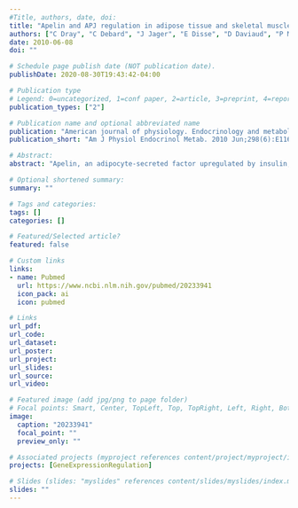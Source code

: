 ```yaml
---
#Title, authors, date, doi:
title: "Apelin and APJ regulation in adipose tissue and skeletal muscle of type 2 diabetic mice and humans."
authors: ["C Dray", "C Debard", "J Jager", "E Disse", "D Daviaud", "P Martin", "C Attane", "E Wanecq", "C Guigne", "F Bost", "JF Tanti", "M Laville", "H Vidal", "P Valet", "I Castan-Laurell"]
date: 2010-06-08
doi: ""

# Schedule page publish date (NOT publication date).
publishDate: 2020-08-30T19:43:42-04:00

# Publication type
# Legend: 0=uncategorized, 1=conf paper, 2=article, 3=preprint, 4=report, 5=book, 6=book chapter, 7=thesis, 8=patent
publication_types: ["2"]

# Publication name and optional abbreviated name
publication: "American journal of physiology. Endocrinology and metabolism"
publication_short: "Am J Physiol Endocrinol Metab. 2010 Jun;298(6):E1161-9."

# Abstract:
abstract: "Apelin, an adipocyte-secreted factor upregulated by insulin, is increased in adipose tissue (AT) and plasma with obesity. Apelin was recently identified as a new player in the control of glucose homeostasis. However, the regulation of apelin and APJ (apelin receptor) expression in skeletal muscle in relation to insulin resistance or type 2 diabetes is not known. Thus we studied apelin and APJ expression in AT and muscle in different mice models of obesity and in type 2 diabetic patients. In insulin-resistant high-fat (HF)-fed mice, apelin and APJ expression were increased in AT compared with control. This was not the case in AT of highly insulin-resistant db/db mice. In skeletal muscle, apelin expression was similar in control and HF-fed mice and decreased in db/db mice. APJ expression was decreased in both HF-fed and db/db mice. Control subjects and type 2 diabetic patients were subjected to a hyperinsulinemic-euglycemic clamp, and tissues biopsies were obtained before and at the end of the clamp. There was no significant difference in basal apelin and APJ expression in AT and muscle between control and diabetic patients. However, apelin plasma levels were significantly increased in diabetic patients. During the clamp, hyperinsulinemia increased apelin and APJ expression in AT of control but not in diabetic subjects. In muscle, only APJ mRNA levels were increased in control but also in diabetic patients. Taken together, these data show that apelin and APJ expression in mice and humans is regulated in a tissue-dependent manner and according to the severity of insulin resistance."

# Optional shortened summary:
summary: ""

# Tags and categories:
tags: []
categories: []

# Featured/Selected article?
featured: false

# Custom links
links:
- name: Pubmed
  url: https://www.ncbi.nlm.nih.gov/pubmed/20233941
  icon_pack: ai
  icon: pubmed

# Links
url_pdf:
url_code:
url_dataset:
url_poster:
url_project:
url_slides:
url_source:
url_video:

# Featured image (add jpg/png to page folder)
# Focal points: Smart, Center, TopLeft, Top, TopRight, Left, Right, BottomLeft, Bottom, BottomRight
image: 
  caption: "20233941"
  focal_point: ""
  preview_only: ""

# Associated projects (myproject references content/project/myproject/index.md)
projects: [GeneExpressionRegulation]

# Slides (slides: "myslides" references content/slides/myslides/index.md)
slides: ""
---
```

